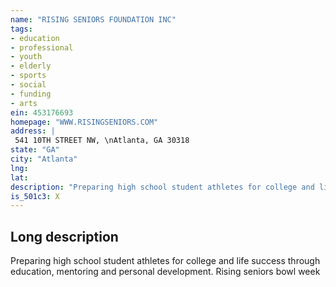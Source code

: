 ```yaml
---
name: "RISING SENIORS FOUNDATION INC"
tags:
- education
- professional
- youth
- elderly
- sports
- social
- funding
- arts
ein: 453176693
homepage: "WWW.RISINGSENIORS.COM"
address: |
 541 10TH STREET NW, \nAtlanta, GA 30318
state: "GA"
city: "Atlanta"
lng: 
lat: 
description: "Preparing high school student athletes for college and life success through education, mentoring and personal development. "
is_501c3: X
---
```


## Long description

Preparing high school student athletes for college and life success through education, mentoring and personal development. Rising seniors bowl week

